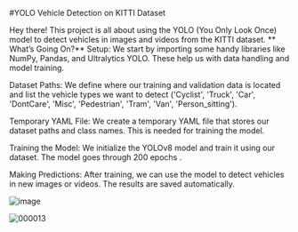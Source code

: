 #YOLO Vehicle Detection on KITTI Dataset

Hey there! This project is all about using the YOLO (You Only Look Once) model to detect vehicles in images and videos from the KITTI dataset.
**
What’s Going On?**
Setup: We start by importing some handy libraries like NumPy, Pandas, and Ultralytics YOLO. These help us with data handling and model training.

Dataset Paths: We define where our training and validation data is located and list the vehicle types we want to detect ('Cyclist', 'Truck', 'Car', 'DontCare', 'Misc', 'Pedestrian', 'Tram', 'Van', 'Person_sitting').

Temporary YAML File: We create a temporary YAML file that stores our dataset paths and class names. This is needed for training the model.

Training the Model: We initialize the YOLOv8 model and train it using our dataset. The model goes through 200 epochs .

Making Predictions: After training, we can use the model to detect vehicles in new images or videos. The results are saved automatically.

![image](https://github.com/user-attachments/assets/4f80f98a-631d-456b-a23f-fc2a9804decb)

![000013](https://github.com/user-attachments/assets/934ec252-c37a-4c20-80cf-daf7064ffdf0)
